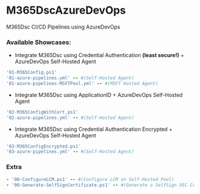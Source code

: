 # M365DscAzureDevOps
M365Dsc CI/CD Pipelines using AzureDevOps

### Available Showcases:

- Integrate M365Dsc using Credential Authentication **(least secure!)** + AzureDevOps Self-Hosted Agent

```ruby
'01-M365Config.ps1'
'01-azure-pipelines.yml' -- #(Self-Hosted Agent)
'01-azure-pipelines-MSFTPool.yml' -- #(MSFT Hosted Agent)
```

- Integrate M365Dsc using ApplicationID + AzureDevOps Self-Hosted Agent  

```ruby
'02-M365ConfigWithCert.ps1'
'02-azure-pipelines.yml' -- #(Self-Hosted Agent)
```

- Integrate M365Dsc using Credential Authentication Encrypted + AzureDevOps Self-Hosted Agent  

```ruby
'03-M365ConfigEncrypted.ps1'
'03-azure-pipelines.yml' -- #(Self-Hosted Agent)
```

### Extra  

```ruby
- '00-ConfigureLCM.ps1' -- #(Configure LCM on Self-Hosted Pool)
- '00-Generate-SelfSignCertificate.ps1' -- #(Generate a SelfSign DSC Certificate)
```

